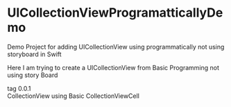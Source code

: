 # UICollectionViewProgramatticallyDemo
Demo Project for adding UICollectionView using programmatically not using storyboard in Swift


Here I am trying to create a UICollectionView from Basic Programming not using story Board

tag 0.0.1  
CollectionView using Basic CollectionViewCell 
